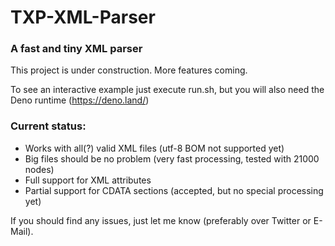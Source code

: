 # TXP-XML-Parser

### A fast and tiny XML parser

This project is under construction. More features coming.

To see an interactive example just execute run.sh, but you will also need the Deno runtime (https://deno.land/)


### Current status:
- Works with all(?) valid XML files (utf-8 BOM not supported yet)
- Big files should be no problem (very fast processing, tested with 21000 nodes)
- Full support for XML attributes
- Partial support for CDATA sections (accepted, but no special processing yet)


If you should find any issues, just let me know (preferably over Twitter or E-Mail).
